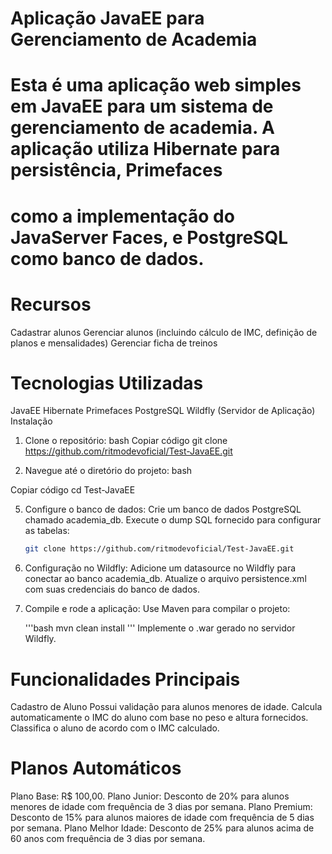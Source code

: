 # Aplicação JavaEE para Gerenciamento de Academia
# Esta é uma aplicação web simples em JavaEE para um sistema de gerenciamento de academia. A aplicação utiliza Hibernate para persistência, Primefaces 
# como a implementação do JavaServer Faces, e PostgreSQL como banco de dados.

# Recursos
Cadastrar alunos
Gerenciar alunos (incluindo cálculo de IMC, definição de planos e mensalidades)
Gerenciar ficha de treinos

# Tecnologias Utilizadas
JavaEE
Hibernate
Primefaces
PostgreSQL
Wildfly (Servidor de Aplicação)
Instalação

1. Clone o repositório:
bash
Copiar código
git clone https://github.com/ritmodevoficial/Test-JavaEE.git

3. Navegue até o diretório do projeto:
bash

Copiar código
cd Test-JavaEE

5. Configure o banco de dados:
Crie um banco de dados PostgreSQL chamado academia_db.
Execute o dump SQL fornecido para configurar as tabelas:

    ```bash
    git clone https://github.com/ritmodevoficial/Test-JavaEE.git
    ```

6. Configuração no Wildfly:
Adicione um datasource no Wildfly para conectar ao banco academia_db.
Atualize o arquivo persistence.xml com suas credenciais do banco de dados.

8. Compile e rode a aplicação:
Use Maven para compilar o projeto:

   '''bash
   mvn clean install
   '''
Implemente o .war gerado no servidor Wildfly.

# Funcionalidades Principais
Cadastro de Aluno
Possui validação para alunos menores de idade.
Calcula automaticamente o IMC do aluno com base no peso e altura fornecidos.
Classifica o aluno de acordo com o IMC calculado.

# Planos Automáticos
Plano Base: R$ 100,00.
Plano Junior: Desconto de 20% para alunos menores de idade com frequência de 3 dias por semana.
Plano Premium: Desconto de 15% para alunos maiores de idade com frequência de 5 dias por semana.
Plano Melhor Idade: Desconto de 25% para alunos acima de 60 anos com frequência de 3 dias por semana.
